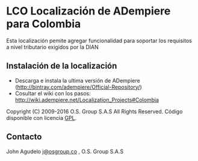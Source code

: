 # LCO  Localización de ADempiere para Colombia

Esta localización pemite agregar funcionalidad para soportar los requisitos a nivel tributario exigidos por la DIAN

## Instalación de la localización

- Descarga e instala la ultima versión de ADempiere (http://bintray.com/adempiere/Official-Repository/)
- Cosultar el wiki con los pasos:
http://wiki.adempiere.net/Localization_Projects#Colombia

Copyright (C) 2009-2016 O.S. Group S.A.S All Rights Reserved.
Código disponible con licencia [GPL](http://www.gnu.org/licenses/old-licenses/gpl-2.0.txt).

## Contacto
John Agudelo j@osgroup.co , O.S. Group S.A.S

